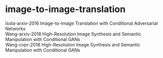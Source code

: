 # image-to-image-translation
Isola-arxiv-2016 Image-to-Image Translation with Conditional Adversarial Networks  
Wang-arxiv-2018 High-Resolution Image Synthesis and Semantic Manipulation with Conditional GANs  
Wang-cvpr-2018 High-Resolution Image Synthesis and Semantic Manipulation with Conditional GANs  
